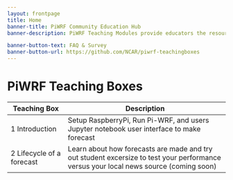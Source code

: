 ```yaml
---
layout: frontpage
title: Home
banner-title: PiWRF Community Education Hub
banner-description: PiWRF Teaching Modules provide educators the resources they need to teach and develop PiWRF modules for middle and high school Earth Science Curricula. University faculty and students can make model changes and build advanced modules. 

banner-button-text: FAQ & Survey
banner-button-url: https://github.com/NCAR/piwrf-teachingboxes
---
```


# PiWRF Teaching Boxes

| Teaching Box | Description |
| ----------- | ----------- |
| 1     Introduction| Setup RaspberryPi, Run Pi-WRF, and users Jupyter notebook user interface to make forecast|
| 2     Lifecycle of a forecast| Learn about how forecasts are made and try out student excersize to test your performance versus your local news source (coming soon)|
